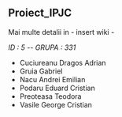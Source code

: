 ## **Proiect_IPJC**

Mai multe detalii in - insert wiki -

*ID : 5 -- GRUPA : 331*
- Cuciureanu Dragos Adrian
- Gruia Gabriel
- Nacu Andrei Emilian
- Podaru Eduard Cristian
- Preoteasa Teodora
- Vasile George Cristian
